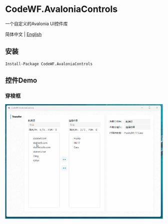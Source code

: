 ﻿# CodeWF.AvaloniaControls

一个自定义的Avalonia UI控件库

简体中文 | [English](README.md)

## 安装

```shell
Install-Package CodeWF.AvaloniaControls
```

## 控件Demo

### 穿梭框

![](https://raw.githubusercontent.com/dotnet9/CodeWF.AvaloniaControls/e904c0fa199e0a0f431485ed0ad56a36dd46f0e9/doc/Images/Transfer.gif)